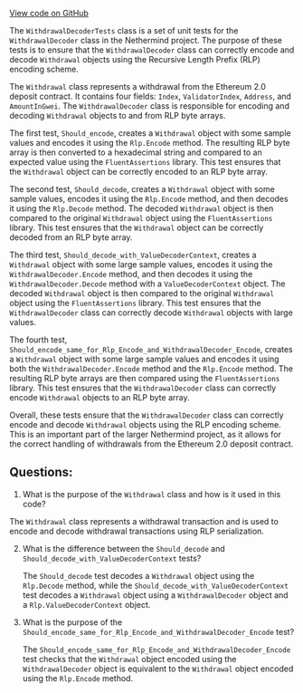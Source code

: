 [View code on GitHub](https://github.com/NethermindEth/nethermind/src/Nethermind/Nethermind.Core.Test/Encoding/WithdrawalDecoderTests.cs)

The `WithdrawalDecoderTests` class is a set of unit tests for the `WithdrawalDecoder` class in the Nethermind project. The purpose of these tests is to ensure that the `WithdrawalDecoder` class can correctly encode and decode `Withdrawal` objects using the Recursive Length Prefix (RLP) encoding scheme.

The `Withdrawal` class represents a withdrawal from the Ethereum 2.0 deposit contract. It contains four fields: `Index`, `ValidatorIndex`, `Address`, and `AmountInGwei`. The `WithdrawalDecoder` class is responsible for encoding and decoding `Withdrawal` objects to and from RLP byte arrays.

The first test, `Should_encode`, creates a `Withdrawal` object with some sample values and encodes it using the `Rlp.Encode` method. The resulting RLP byte array is then converted to a hexadecimal string and compared to an expected value using the `FluentAssertions` library. This test ensures that the `Withdrawal` object can be correctly encoded to an RLP byte array.

The second test, `Should_decode`, creates a `Withdrawal` object with some sample values, encodes it using the `Rlp.Encode` method, and then decodes it using the `Rlp.Decode` method. The decoded `Withdrawal` object is then compared to the original `Withdrawal` object using the `FluentAssertions` library. This test ensures that the `Withdrawal` object can be correctly decoded from an RLP byte array.

The third test, `Should_decode_with_ValueDecoderContext`, creates a `Withdrawal` object with some large sample values, encodes it using the `WithdrawalDecoder.Encode` method, and then decodes it using the `WithdrawalDecoder.Decode` method with a `ValueDecoderContext` object. The decoded `Withdrawal` object is then compared to the original `Withdrawal` object using the `FluentAssertions` library. This test ensures that the `WithdrawalDecoder` class can correctly decode `Withdrawal` objects with large values.

The fourth test, `Should_encode_same_for_Rlp_Encode_and_WithdrawalDecoder_Encode`, creates a `Withdrawal` object with some large sample values and encodes it using both the `WithdrawalDecoder.Encode` method and the `Rlp.Encode` method. The resulting RLP byte arrays are then compared using the `FluentAssertions` library. This test ensures that the `WithdrawalDecoder` class can correctly encode `Withdrawal` objects to an RLP byte array.

Overall, these tests ensure that the `WithdrawalDecoder` class can correctly encode and decode `Withdrawal` objects using the RLP encoding scheme. This is an important part of the larger Nethermind project, as it allows for the correct handling of withdrawals from the Ethereum 2.0 deposit contract.
## Questions: 
 1. What is the purpose of the `Withdrawal` class and how is it used in this code?
   
   The `Withdrawal` class represents a withdrawal transaction and is used to encode and decode withdrawal transactions using RLP serialization.

2. What is the difference between the `Should_decode` and `Should_decode_with_ValueDecoderContext` tests?
   
   The `Should_decode` test decodes a `Withdrawal` object using the `Rlp.Decode` method, while the `Should_decode_with_ValueDecoderContext` test decodes a `Withdrawal` object using a `WithdrawalDecoder` object and a `Rlp.ValueDecoderContext` object.

3. What is the purpose of the `Should_encode_same_for_Rlp_Encode_and_WithdrawalDecoder_Encode` test?
   
   The `Should_encode_same_for_Rlp_Encode_and_WithdrawalDecoder_Encode` test checks that the `Withdrawal` object encoded using the `WithdrawalDecoder` object is equivalent to the `Withdrawal` object encoded using the `Rlp.Encode` method.